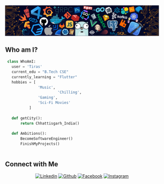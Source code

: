 ![Github Banner](https://github.com/Jaydeep-Yadav/Jaydeep-Yadav/blob/main/banner.png)
## Who am I?

 ```python
  class WhoAmI:
    user = 'Tiras'
	current_edu = "B.Tech CSE"
    currently_learning = "Flutter"
	hobbies = [
				'Music',
                         'Chilling',
			 	'Gaming',
				'Sci-Fi Movies'
			]
	
	def getCity():
		return Chhattisgarh_India()
	
	def Ambitions():
		BecomeSoftwareEngineer()
		FinishMyProjects()
	
 ```
## Connect with Me


<p align="center">
  <a href="https://linkedin.com/in/Tiras jeanwal"><img alt="Linkedin" title=Tiras Jeanwal Linkedin" src="https://img.shields.io/badge/LinkedIn-0077B5?style=for-the-badge&logo=linkedin&logoColor=white"></a>
  <a href="https://github.com/Journeyboy123"><img alt="Github" title="Journeyboy123 Github" src="https://img.shields.io/badge/GitHub-100000?style=for-the-badge&logo=github&logoColor=white"></a>
  <a href="https://www.snapchat.com/add/tiras_kumar19><img alt="tiras kumarSnapchat" title="tiras kumar SC" src="https://img.shields.io/badge/Snapchat-FFFC00?style=for-the-badge&logo=snapchat&logoColor=white"></a>
  <a href="https://facebook.com/killerboy.jy"><img alt="Facebook" title="Jaydeep Yadav FB" src="https://img.shields.io/badge/Facebook-1877F2?style=for-the-badge&logo=facebook&logoColor=white"></a>
  <a href="https://instagram.com/journey_boy_777"><img alt="Instagram" title="tiras_kumar_777Instagram" src="https://img.shields.io/badge/Instagram-E4405F?style=for-the-badge&logo=instagram&logoColor=white"></a>
 </p>

